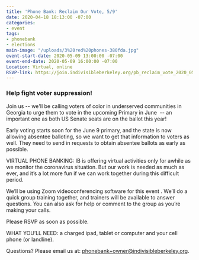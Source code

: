 ```yaml
---
title: 'Phone Bank: Reclaim Our Vote, 5/9'
date: 2020-04-18 18:13:00 -07:00
categories:
- event
tags:
- phonebank
- elections
main-image: "/uploads/3%20red%20phones-380fda.jpg"
event-start-date: 2020-05-09 13:00:00 -07:00
event-end-date: 2020-05-09 16:00:00 -07:00
Location: Virtual, online
RSVP-link: https://join.indivisibleberkeley.org/pb_reclaim_vote_2020_05_09
---
```


### Help fight voter suppression!

Join us -- we'll be calling voters of color in underserved communities in Georgia to urge them to vote in the upcoming Primary in June  -- an important one as both US Senate seats are on the ballot this year!

Early voting starts soon for the June 9 primary, and the state is now allowing absentee balloting, so we want to get that information to voters as well. They need to send in requests to obtain absentee ballots as early as possible.

VIRTUAL PHONE BANKING: IB is offering virtual activities only for awhile as we monitor the coronavirus situation. But our work is needed as much as ever, and it’s a lot more fun if we can work together during this difficult period. 

We’ll be using Zoom videoconferencing software for this event . We’ll do a quick group training together, and trainers will be available to answer questions. You can also ask for help or comment to the group as you’re making your calls.

Please RSVP as soon as possible.  

WHAT YOU’LL NEED: a charged ipad, tablet or computer and your cell phone (or landline).

Questions? Please email us at: phonebank+owner@indivisibleberkeley.org.